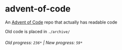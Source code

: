 # advent-of-code

An [Advent of Code](https://adventofcode.com) repo that actually has readable code

Old code is placed in `./archive/`

###### Old progress: `236*` | New progress: `59*`
